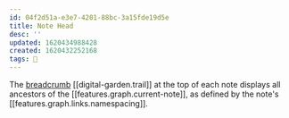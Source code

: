 ```yaml
---
id: 04f2d51a-e3e7-4201-88bc-3a15fde19d5e
title: Note Head
desc: ''
updated: 1620434988428
created: 1620432252168
tags: 🌿
---
```


The [breadcrumb](https://en.wikipedia.org/wiki/Breadcrumb_navigation) [[digital-garden.trail]] at the top of each note displays all ancestors of the [[features.graph.current-note]], as defined by the note's [[features.graph.links.namespacing]].
